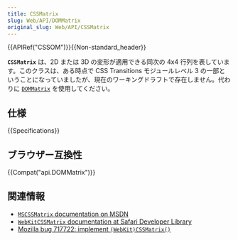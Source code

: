 ```yaml
---
title: CSSMatrix
slug: Web/API/DOMMatrix
original_slug: Web/API/CSSMatrix
---
```


{{APIRef("CSSOM")}}{{Non-standard_header}}

**`CSSMatrix`** は、2D または 3D の変形が適用できる同次の 4x4 行列を表しています。このクラスは、ある時点で CSS Transitions モジュールレベル 3 の一部ということになっていましたが、現在のワーキングドラフトで存在しません。代わりに [`DOMMatrix`](/ja/docs/Web/API/DOMMatrix) を使用してください。

## 仕様

{{Specifications}}

## ブラウザー互換性

{{Compat("api.DOMMatrix")}}

## 関連情報

- [`MSCSSMatrix` documentation on MSDN](<https://msdn.microsoft.com/en-us/library/ie/hh772390(v=vs.85).aspx>)
- [`WebKitCSSMatrix` documentation at Safari Developer Library](https://developer.apple.com/library/safari/documentation/AudioVideo/Reference/WebKitCSSMatrixClassReference/index.html)
- [Mozilla bug 717722: implement `(WebKit)CSSMatrix()`](https://bugzilla.mozilla.org/show_bug.cgi?id=717722)
